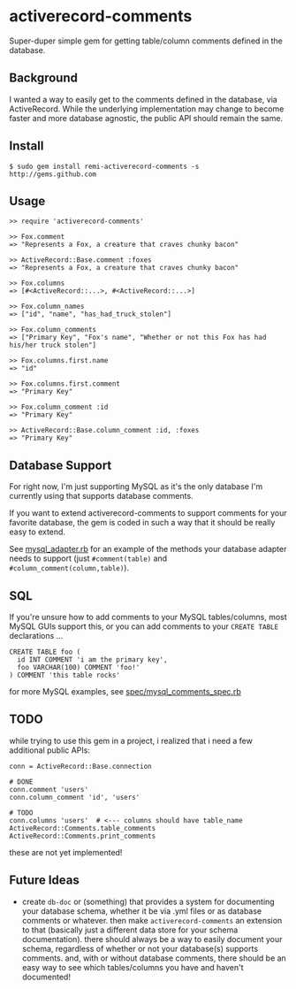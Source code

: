activerecord-comments
=====================

Super-duper simple gem for getting table/column comments defined in the database.

Background
----------

I wanted a way to easily get to the comments defined in the database, via ActiveRecord. 
While the underlying implementation may change to become faster and more database agnostic, 
the public API should remain the same.

Install
-------

    $ sudo gem install remi-activerecord-comments -s http://gems.github.com

Usage
-----

    >> require 'activerecord-comments'
    
    >> Fox.comment
    => "Represents a Fox, a creature that craves chunky bacon"

    >> ActiveRecord::Base.comment :foxes
    => "Represents a Fox, a creature that craves chunky bacon"

    >> Fox.columns
    => [#<ActiveRecord::...>, #<ActiveRecord::...>]

    >> Fox.column_names
    => ["id", "name", "has_had_truck_stolen"]

    >> Fox.column_comments
    => ["Primary Key", "Fox's name", "Whether or not this Fox has had his/her truck stolen"]

    >> Fox.columns.first.name
    => "id"

    >> Fox.columns.first.comment
    => "Primary Key"

    >> Fox.column_comment :id
    => "Primary Key"

    >> ActiveRecord::Base.column_comment :id, :foxes
    => "Primary Key"


Database Support
----------------

For right now, I'm just supporting MySQL as it's the only database I'm currently using 
that supports database comments.

If you want to extend activerecord-comments to support comments for your favorite database, 
the gem is coded in such a way that it should be really easy to extend.

See [mysql_adapter.rb][mysql_adapter] for an example of the methods your database adapter 
needs to support (just `#comment(table)` and `#column_comment(column,table)`).


SQL
---

If you're unsure how to add comments to your MySQL tables/columns, most MySQL GUIs support 
this, or you can add comments to your `CREATE TABLE` declarations ...

    CREATE TABLE foo ( 
      id INT COMMENT 'i am the primary key', 
      foo VARCHAR(100) COMMENT 'foo!' 
    ) COMMENT 'this table rocks'

for more MySQL examples, see [spec/mysql_comments_spec.rb][mysql_spec]

TODO
----

while trying to use this gem in a project, i realized that i need a few additional public APIs:

    conn = ActiveRecord::Base.connection

    # DONE
    conn.comment 'users'
    conn.column_comment 'id', 'users'

    # TODO
    conn.columns 'users'  # <--- columns should have table_name
    ActiveRecord::Comments.table_comments
    ActiveRecord::Comments.print_comments

these are not yet implemented!

Future Ideas
------------

- create `db-doc` or (something) that provides a system for documenting your database schema, whether it be via .yml files or as database comments or whatever.  then make `activerecord-comments` an extension to that (basically just a different data store for your schema documentation).  there should always be a way to easily document your schema, regardless of whether or not your database(s) supports comments.  and, with or without database comments, there should be an easy way to see which tables/columns you have and haven't documented!


[mysql_adapter]: http://github.com/remi/activerecord-comments/tree/master/lib/activerecord-comments/mysql_adapter.rb
[mysql_spec]:    http://github.com/remi/activerecord-comments/tree/master/spec/mysql_comments_spec.rb
